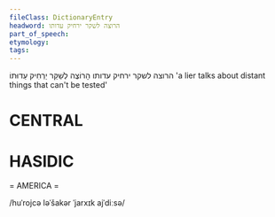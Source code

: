 ```yaml
---
fileClass: DictionaryEntry
headword: הרוצה לשקר ירחיק עדותו
part_of_speech: 
etymology: 
tags: 
---
```

הרוצה לשקר ירחיק עדותו
הָרוֹצֶה לְשַׁקֵּר יַרְחִיק עֵדוּתוֹ
'a lier talks about distant things that can't be tested'

CENTRAL
========

HASIDIC
=======
= AMERICA = 

/huˈrojcə ləˈšakər ˈjarxɪk ajˈdiːsə/